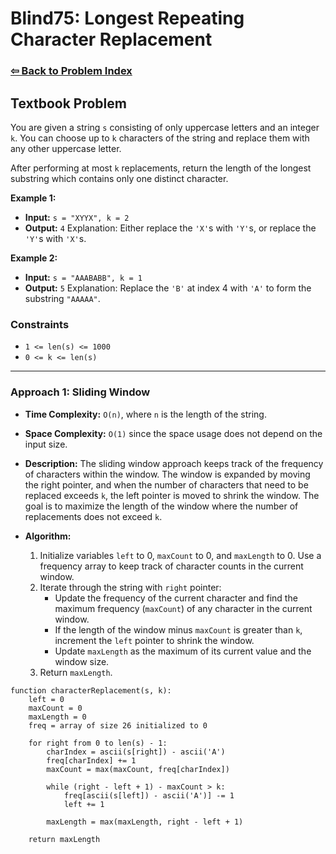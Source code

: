 # Blind75: Longest Repeating Character Replacement

### [⇦ Back to Problem Index](../../index.md)

## Textbook Problem

You are given a string `s` consisting of only uppercase letters and an integer `k`. You can choose up to `k` characters of the string and replace them with any other uppercase letter.

After performing at most `k` replacements, return the length of the longest substring which contains only one distinct character.

**Example 1:**

-   **Input:** `s = "XYYX", k = 2`
-   **Output:** `4`
    Explanation: Either replace the `'X'`s with `'Y'`s, or replace the `'Y'`s with `'X'`s.

**Example 2:**

-   **Input:** `s = "AAABABB", k = 1`
-   **Output:** `5`
    Explanation: Replace the `'B'` at index 4 with `'A'` to form the substring `"AAAAA"`.

### Constraints

-   `1 <= len(s) <= 1000`
-   `0 <= k <= len(s)`

---

### Approach 1: Sliding Window

-   **Time Complexity:** `O(n)`, where `n` is the length of the string.
-   **Space Complexity:** `O(1)` since the space usage does not depend on the input size.
-   **Description:** The sliding window approach keeps track of the frequency of characters within the window. The window is expanded by moving the right pointer, and when the number of characters that need to be replaced exceeds `k`, the left pointer is moved to shrink the window. The goal is to maximize the length of the window where the number of replacements does not exceed `k`.
-   **Algorithm:**

    1. Initialize variables `left` to 0, `maxCount` to 0, and `maxLength` to 0. Use a frequency array to keep track of character counts in the current window.
    2. Iterate through the string with `right` pointer:
        - Update the frequency of the current character and find the maximum frequency (`maxCount`) of any character in the current window.
        - If the length of the window minus `maxCount` is greater than `k`, increment the `left` pointer to shrink the window.
        - Update `maxLength` as the maximum of its current value and the window size.
    3. Return `maxLength`.

```pseudo
function characterReplacement(s, k):
	left = 0
	maxCount = 0
	maxLength = 0
	freq = array of size 26 initialized to 0

	for right from 0 to len(s) - 1:
		charIndex = ascii(s[right]) - ascii('A')
		freq[charIndex] += 1
		maxCount = max(maxCount, freq[charIndex])

		while (right - left + 1) - maxCount > k:
			freq[ascii(s[left]) - ascii('A')] -= 1
			left += 1

		maxLength = max(maxLength, right - left + 1)

	return maxLength
```
